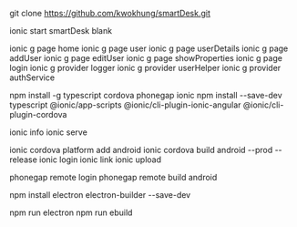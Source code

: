 git clone https://github.com/kwokhung/smartDesk.git

ionic start smartDesk blank

ionic g page home
ionic g page user
ionic g page userDetails
ionic g page addUser
ionic g page editUser
ionic g page showProperties
ionic g page login
ionic g provider logger
ionic g provider userHelper
ionic g provider authService

npm install -g typescript cordova phonegap ionic
npm install --save-dev typescript @ionic/app-scripts @ionic/cli-plugin-ionic-angular @ionic/cli-plugin-cordova

ionic info
ionic serve

ionic cordova platform add android
ionic cordova build android --prod --release
ionic login
ionic link
ionic upload

phonegap remote login
phonegap remote build android

npm install electron electron-builder --save-dev

npm run electron
npm run ebuild
